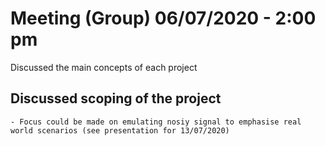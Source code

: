# Meeting (Group) 06/07/2020 - 2:00 pm

Discussed the main concepts of each project

## Discussed scoping of the project
	- Focus could be made on emulating nosiy signal to emphasise real world scenarios (see presentation for 13/07/2020)
  
